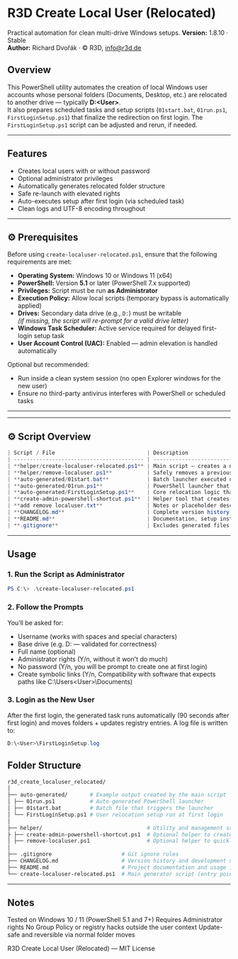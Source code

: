 # R3D Create Local User (Relocated)
Practical automation for clean multi-drive Windows setups.
**Version:** 1.8.10 · Stable  
**Author:** Richard Dvořák · © R3D, info@r3d.de

## Overview
This PowerShell utility automates the creation of local Windows user accounts whose personal folders (Documents, Desktop, etc.) are relocated to another drive — typically **D:\<User>**.  
It also prepares scheduled tasks and setup scripts (`01start.bat`, `01run.ps1`, `FirstLoginSetup.ps1`) that finalize the redirection on first login.
The `FirstLoginSetup.ps1` script can be adjusted and rerun, if needed.

---

## Features
- Creates local users with or without password
- Optional administrator privileges
- Automatically generates relocated folder structure
- Safe re-launch with elevated rights
- Auto-executes setup after first login (via scheduled task)
- Clean logs and UTF-8 encoding throughout

---

## ⚙️ Prerequisites

Before using `create-localuser-relocated.ps1`, ensure that the following requirements are met:

- **Operating System:** Windows 10 or Windows 11 (x64)
- **PowerShell:** Version **5.1** or later (PowerShell 7.x supported)
- **Privileges:** Script must be run **as Administrator**
- **Execution Policy:** Allow local scripts (temporary bypass is automatically applied)
- **Drives:** Secondary data drive (e.g., `D:`) must be writable  
  *(if missing, the script will re-prompt for a valid drive letter)*
- **Windows Task Scheduler:** Active service required for delayed first-login setup task
- **User Account Control (UAC):** Enabled — admin elevation is handled automatically

Optional but recommended:
- Run inside a clean system session (no open Explorer windows for the new user)
- Ensure no third-party antivirus interferes with PowerShell or scheduled tasks

---

---

## ⚙️ Script Overview

```powershell
| Script / File                             | Description                                                                                                                     |
| ----------------------------------------- | ------------------------------------------------------------------------------------------------------------------------------- |
| **helper/create-localuser-relocated.ps1** | Main script — creates a new Windows user with relocated profile folders (e.g., `D:\Username`) and auto-generates setup scripts. |
| **helper/remove-localuser.ps1**           | Safely removes a previously relocated local user, including registry and folder cleanup.                                        |
| **auto-generated/01start.bat**            | Batch launcher executed on first login; starts the PowerShell setup process.                                                    |
| **auto-generated/01run.ps1**              | PowerShell launcher that ensures admin rights and executes the main relocation setup.                                           |
| **auto-generated/FirstLoginSetup.ps1**    | Core relocation logic that moves user folders, updates registry paths, and refreshes icons.                                     |
| **create-admin-powershell-shortcut.ps1**  | Helper tool that creates a desktop shortcut for running PowerShell with admin rights.                                           |
| **add remove localuser.txt**              | Notes or placeholder describing additional helper actions.                                                                      |
| **CHANGELOG.md**                          | Complete version history and feature log.                                                                                       |
| **README.md**                             | Documentation, setup instructions, and usage examples.                                                                          |
| **.gitignore**                            | Excludes generated files, logs, and temporary content from version control.                                                     |

```

---


## Usage

### 1. Run the Script as Administrator
```powershell
PS C:\> .\create-localuser-relocated.ps1
```

### 2. Follow the Prompts

You’ll be asked for:
 - Username (works with spaces and special characters)
 - Base drive (e.g. D: — validated for correctness)
 - Full name (optional)
 - Administrator rights (Y/n, without it won't do much)
 - No password (Y/n, you will be prompt to create one at first login)
 - Create symbolic links (Y/n, Compatibility with software that expects paths like C:\Users\<User>\Documents)

### 3. Login as the New User

After the first login, the generated task runs automatically (90 seconds after first login) and moves folders + updates registry entries.
A log file is written to:
```powershell
D:\<User>\FirstLoginSetup.log
```
## Folder Structure
```bash
r3d_create_localuser_relocated/
│
├── auto-generated/       # Example output created by the main script
│ ├── 01run.ps1           # Auto-generated PowerShell launcher
│ ├── 01start.bat         # Batch file that triggers the launcher
│ └── FirstLoginSetup.ps1 # User relocation setup run at first login
│
├── helper/                                 # Utility and management scripts
├ ├── create-admin-powershell-shortcut.ps1  # Optional helper to create admin shortcut
│ ├── remove-localuser.ps1                  # Optional helper to quickly remove users
│
├── .gitignore                      # Git ignore rules
├── CHANGELOG.md                    # Version history and development notes
├── README.md                       # Project documentation and usage instructions
└── create-localuser-relocated.ps1  # Main generator script (entry point)
```

---

## Notes
Tested on Windows 10 / 11 (PowerShell 5.1 and 7+)
Requires Administrator rights
No Group Policy or registry hacks outside the user context
Update-safe and reversible via normal folder moves


R3D Create Local User (Relocated) — MIT License
